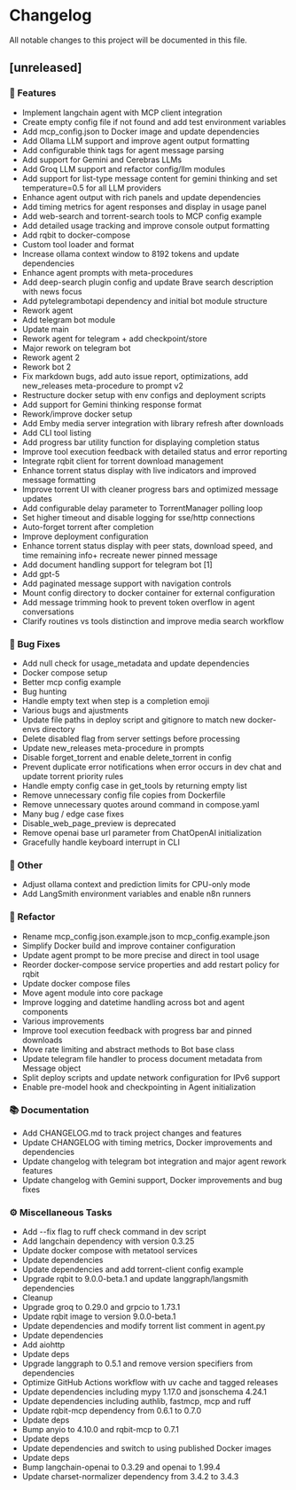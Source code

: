 # Changelog

All notable changes to this project will be documented in this file.

## [unreleased]

### 🚀 Features

- Implement langchain agent with MCP client integration
- Create empty config file if not found and add test environment variables
- Add mcp_config.json to Docker image and update dependencies
- Add Ollama LLM support and improve agent output formatting
- Add configurable think tags for agent message parsing
- Add support for Gemini and Cerebras LLMs
- Add Groq LLM support and refactor config/llm modules
- Add support for list-type message content for gemini thinking and set temperature=0.5 for all LLM providers
- Enhance agent output with rich panels and update dependencies
- Add timing metrics for agent responses and display in usage panel
- Add web-search and torrent-search tools to MCP config example
- Add detailed usage tracking and improve console output formatting
- Add rqbit to docker-compose
- Custom tool loader and format
- Increase ollama context window to 8192 tokens and update dependencies
- Enhance agent prompts with meta-procedures
- Add deep-search plugin config and update Brave search description with news focus
- Add pytelegrambotapi dependency and initial bot module structure
- Rework agent
- Add telegram bot module
- Update main
- Rework agent for telegram + add checkpoint/store
- Major rework on telegram bot
- Rework agent 2
- Rework bot 2
- Fix markdown bugs, add auto issue report, optimizations, add new_releases meta-procedure to prompt v2
- Restructure docker setup with env configs and deployment scripts
- Add support for Gemini thinking response format
- Rework/improve docker setup
- Add Emby media server integration with library refresh after downloads
- Add CLI tool listing
- Add progress bar utility function for displaying completion status
- Improve tool execution feedback with detailed status and error reporting
- Integrate rqbit client for torrent download management
- Enhance torrent status display with live indicators and improved message formatting
- Improve torrent UI with cleaner progress bars and optimized message updates
- Add configurable delay parameter to TorrentManager polling loop
- Set higher timeout and disable logging for sse/http connections
- Auto-forget torrent after completion
- Improve deployment configuration
- Enhance torrent status display with peer stats, download speed, and time remaining info+ recreate newer pinned message
- Add document handling support for telegram bot [1]
- Add gpt-5
- Add paginated message support with navigation controls
- Mount config directory to docker container for external configuration
- Add message trimming hook to prevent token overflow in agent conversations
- Clarify routines vs tools distinction and improve media search workflow

### 🐛 Bug Fixes

- Add null check for usage_metadata and update dependencies
- Docker compose setup
- Better mcp config example
- Bug hunting
- Handle empty text when step is a completion emoji
- Various bugs and ajustments
- Update file paths in deploy script and gitignore to match new docker-envs directory
- Delete disabled flag from server settings before processing
- Update new_releases meta-procedure in prompts
- Disable forget_torrent and enable delete_torrent in config
- Prevent duplicate error notifications when error occurs in dev chat and update torrent priority rules
- Handle empty config case in get_tools by returning empty list
- Remove unnecessary config file copies from Dockerfile
- Remove unnecessary quotes around command in compose.yaml
- Many bug / edge case fixes
- Disable_web_page_preview is deprecated
- Remove openai base url parameter from ChatOpenAI initialization
- Gracefully handle keyboard interrupt in CLI

### 💼 Other

- Adjust ollama context and prediction limits for CPU-only mode
- Add LangSmith environment variables and enable n8n runners

### 🚜 Refactor

- Rename mcp_config.json.example.json to mcp_config.example.json
- Simplify Docker build and improve container configuration
- Update agent prompt to be more precise and direct in tool usage
- Reorder docker-compose service properties and add restart policy for rqbit
- Update docker compose files
- Move agent module into core package
- Improve logging and datetime handling across bot and agent components
- Various improvements
- Improve tool execution feedback with progress bar and pinned downloads
- Move rate limiting and abstract methods to Bot base class
- Update telegram file handler to process document metadata from Message object
- Split deploy scripts and update network configuration for IPv6 support
- Enable pre-model hook and checkpointing in Agent initialization

### 📚 Documentation

- Add CHANGELOG.md to track project changes and features
- Update CHANGELOG with timing metrics, Docker improvements and dependencies
- Update changelog with telegram bot integration and major agent rework features
- Update changelog with Gemini support, Docker improvements and bug fixes

### ⚙️ Miscellaneous Tasks

- Add --fix flag to ruff check command in dev script
- Add langchain dependency with version 0.3.25
- Update docker compose with metatool services
- Update dependencies
- Update dependencies and add torrent-client config example
- Upgrade rqbit to 9.0.0-beta.1 and update langgraph/langsmith dependencies
- Cleanup
- Upgrade groq to 0.29.0 and grpcio to 1.73.1
- Update rqbit image to version 9.0.0-beta.1
- Update dependencies and modify torrent list comment in agent.py
- Update dependencies
- Add aiohttp
- Update deps
- Upgrade langgraph to 0.5.1 and remove version specifiers from dependencies
- Optimize GitHub Actions workflow with uv cache and tagged releases
- Update dependencies including mypy 1.17.0 and jsonschema 4.24.1
- Update dependencies including authlib, fastmcp, mcp and ruff
- Update rqbit-mcp dependency from 0.6.1 to 0.7.0
- Update deps
- Bump anyio to 4.10.0 and rqbit-mcp to 0.7.1
- Update deps
- Update dependencies and switch to using published Docker images
- Update deps
- Bump langchain-openai to 0.3.29 and openai to 1.99.4
- Update charset-normalizer dependency from 3.4.2 to 3.4.3

<!-- generated by git-cliff -->
